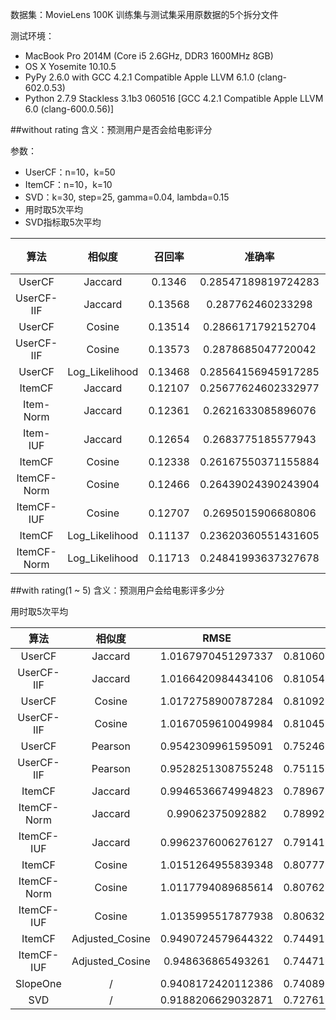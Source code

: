 数据集：MovieLens 100K
训练集与测试集采用原数据的5个拆分文件

测试环境：

- MacBook Pro 2014M (Core i5 2.6GHz, DDR3 1600MHz 8GB)
- OS X Yosemite 10.10.5
- PyPy 2.6.0 with GCC 4.2.1 Compatible Apple LLVM 6.1.0 (clang-602.0.53)
- Python 2.7.9 Stackless 3.1b3 060516 [GCC 4.2.1 Compatible Apple LLVM 6.0 (clang-600.0.56)]

##without rating
含义：预测用户是否会给电影评分

参数：

- UserCF：n=10，k=50
- ItemCF：n=10，k=10
- SVD：k=30, step=25, gamma=0.04, lambda=0.15
- 用时取5次平均
- SVD指标取5次平均

算法|相似度|召回率|准确率|覆盖率|流行度|用时|解释器
:-:|:-:|:-:|:-:|:-:|:-:|:-:|:-:
UserCF|Jaccard|0.1346|0.28547189819724283|0.16469003108639324|5.515454460730635|00:04.6612464|PyPy
UserCF-IIF|Jaccard|0.13568|0.287762460233298|0.16856400713179281|5.504287115977408|00:04.4993386|PyPy
UserCF|Cosine|0.13514|0.2866171792152704|0.16602730959141065|5.507541117175693|00:05.0626288|PyPy
UserCF-IIF|Cosine|0.13573|0.2878685047720042|0.1711167689292031|5.492427406007954|00:05.3667504|PyPy
UserCF|Log_Likelihood|0.13468|0.28564156945917285|0.16929858711102133|5.501580031397434|00:05.277242|PyPy
ItemCF|Jaccard|0.12107|0.25677624602332977|0.17268653785486163|5.466674083570759|00:06.74751|PyPy
Item-Norm|Jaccard|0.12361|0.2621633085896076|0.20599335382128695|5.390468911244056|00:06.8896986|PyPy
Item-IUF|Jaccard|0.12654|0.2683775185577943|0.1625178525221805|5.49371904222896|00:06.6098756|PyPy
ItemCF|Cosine|0.12338|0.26167550371155884|0.16324410085177427|5.486000500415485|00:07.0688626|PyPy
ItemCF-Norm|Cosine|0.12466|0.26439024390243904|0.1874637845291138|5.454006743376492|00:07.1008204|PyPy
ItemCF-IUF|Cosine|0.12707|0.2695015906680806|0.15258763562635358|5.527588437593622|00:07.2313114|PyPy
ItemCF|Log_Likelihood|0.11137|0.23620360551431605|0.16335171754981087|5.29807314048841|00:07.4533684|PyPy
ItemCF-Norm|Log_Likelihood|0.11713|0.24841993637327678|0.19460464629923044|5.225886347615308|00:07.536508|PyPy

##with rating(1 ~ 5)
含义：预测用户会给电影评多少分

用时取5次平均

算法|相似度|RMSE|MAE|用时|解释器
:-:|:-:|:-:|:-:|:-:|:-:
UserCF|Jaccard|1.0167970451297337|0.8106029634449998|00:14.3273914|PyPy
UserCF-IIF|Jaccard|1.0166420984434106|0.8105408206584954|00:15.7175054|PyPy
UserCF|Cosine|1.0172758900787284|0.8109225021493989|00:15.7952614|PyPy
UserCF-IIF|Cosine|1.0167059610049984|0.8104586495073878|00:15.7893766|PyPy
UserCF|Pearson|0.9542309961595091|0.7524638886803021|00:30.1705756|PyPy
UserCF-IIF|Pearson|0.9528251308755248|0.7511555971112605|00:30.7653246|PyPy
ItemCF|Jaccard|0.9946536674994823|0.7896732824248396|00:29.776902|PyPy
ItemCF-Norm|Jaccard|0.99062375092882|0.7899222692837382|00:30.065103|PyPy
ItemCF-IUF|Jaccard|0.9962376006276127|0.7914125774952219|00:31.9443|PyPy
ItemCF|Cosine|1.0151264955839348|0.8077766740052722|00:31.6629762|PyPy
ItemCF-Norm|Cosine|1.0117794089685614|0.8076235067994973|00:31.0185626|PyPy
ItemCF-IUF|Cosine|1.0135995517877938|0.8063284591077498|00:33.4347016|PyPy
ItemCF|Adjusted_Cosine|0.9490724579644322|0.7449194627796402|00:33.2034246|PyPy
ItemCF-IUF|Adjusted_Cosine|0.948636865493261|0.7447154125865623|00:30.396375|PyPy
SlopeOne|/|0.9408172420112386|0.7408973394201296|00:40.5982296|PyPy
SVD|/|0.9188206629032871|0.7276186885980008|00:58.2849876|Python
